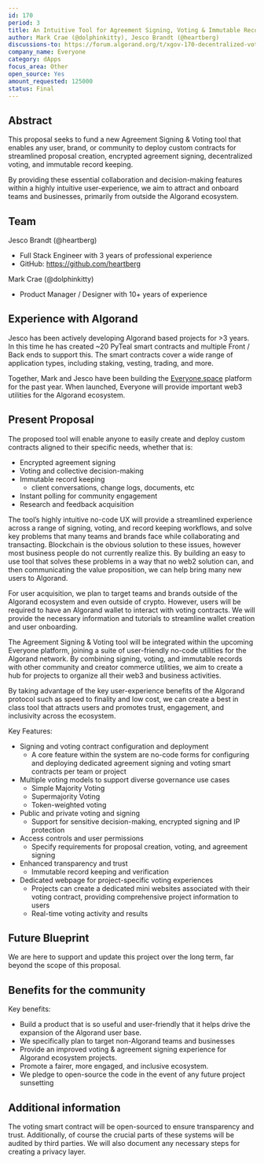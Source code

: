 ```yaml
---
id: 170
period: 3
title: An Intuitive Tool for Agreement Signing, Voting & Immutable Record Keeping with No-code Contract Configurator
author: Mark Crae (@dolphinkitty), Jesco Brandt (@heartberg)
discussions-to: https://forum.algorand.org/t/xgov-170-decentralized-voting-infrastructure/11260
company_name: Everyone
category: dApps
focus_area: Other
open_source: Yes
amount_requested: 125000
status: Final
---
```


## Abstract
This proposal seeks to fund a new Agreement Signing & Voting tool that enables any user, brand, or community to deploy custom contracts for streamlined proposal creation, encrypted agreement signing, decentralized voting, and immutable record keeping.

By providing these essential collaboration and decision-making features within a highly intuitive user-experience, we aim to attract and onboard teams and businesses, primarily from outside the Algorand ecosystem.

## Team
Jesco Brandt (@heartberg)
* Full Stack Engineer with 3 years of professional experience
* GitHub: https://github.com/heartberg

Mark Crae (@dolphinkitty)
* Product Manager / Designer with 10+ years of experience

## Experience with Algorand
Jesco has been actively developing Algorand based projects for >3 years. In this time he has created ~20 PyTeal smart contracts and multiple Front / Back ends to support this. The smart contracts cover a wide range of application types, including staking, vesting, trading, and more.

Together, Mark and Jesco have been building the <a href="http://everyone.space">Everyone.space</a> platform for the past year. When launched, Everyone will provide important web3 utilities for the Algorand ecosystem.

## Present Proposal
The proposed tool will enable anyone to easily create and deploy custom contracts aligned to their specific needs, whether that is:
* Encrypted agreement signing
* Voting and collective decision-making
* Immutable record keeping
  * client conversations, change logs, documents, etc
* Instant polling for community engagement
* Research and feedback acquisition

The tool’s highly intuitive no-code UX will provide a streamlined experience across a range of signing, voting, and record keeping workflows, and solve key problems that many teams and brands face while collaborating and transacting. Blockchain is the obvious solution to these issues, however most business people do not currently realize this. By building an easy to use tool that solves these problems in a way that no web2 solution can, and then communicating the value proposition, we can help bring many new users to Algorand.

For user acquisition, we plan to target teams and brands outside of the Algorand ecosystem and even outside of crypto. However, users will be required to have an Algorand wallet to interact with voting contracts. We will provide the necessary information and tutorials to streamline wallet creation and user onboarding.

The Agreement Signing & Voting tool will be integrated within the upcoming Everyone platform, joining a suite of user-friendly no-code utilities for the Algorand network. By combining signing, voting, and immutable records with other community and creator commerce utilities, we aim to create a hub for projects to organize all their web3 and business activities.

By taking advantage of the key user-experience benefits of the Algorand protocol such as speed to finality and low cost, we can create a best in class tool that attracts users and promotes trust, engagement, and inclusivity across the ecosystem.

Key Features:
* Signing and voting contract configuration and deployment
  * A core feature within the system are no-code forms for configuring and deploying dedicated agreement signing and voting smart contracts per team or project
* Multiple voting models to support diverse governance use cases
  * Simple Majority Voting
  * Supermajority Voting
  * Token-weighted voting
* Public and private voting and signing
  * Support for sensitive decision-making, encrypted signing and IP protection
* Access controls and user permissions
  * Specify requirements for proposal creation, voting, and agreement signing
* Enhanced transparency and trust
  * Immutable record keeping and verification
* Dedicated webpage for project-specific voting experiences
  * Projects can create a dedicated mini websites associated with their voting contract, providing comprehensive project information to users
  * Real-time voting activity and results
 
## Future Blueprint
We are here to support and update this project over the long term, far beyond the scope of this proposal.

## Benefits for the community
Key benefits:
* Build a product that is so useful and user-friendly that it helps drive the expansion of the Algorand user base.
* We specifically plan to target non-Algorand teams and businesses
* Provide an improved voting & agreement signing experience for Algorand ecosystem projects.
* Promote a fairer, more engaged, and inclusive ecosystem.
* We pledge to open-source the code in the event of any future project sunsetting

## Additional information
The voting smart contract will be open-sourced to ensure transparency and trust. Additionally, of course the crucial parts of these systems will be audited by third parties. We will also document any necessary steps for creating a privacy layer.
